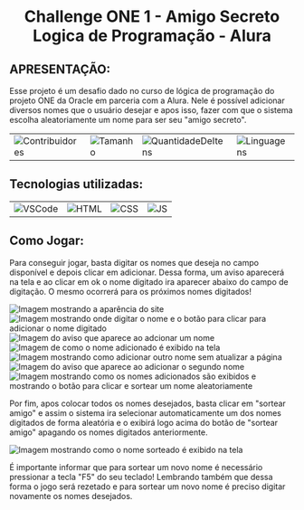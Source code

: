 <h1 align="center">
Challenge ONE 1 - Amigo Secreto<br>
Logica de Programação - Alura
</h1>
<div><h2>APRESENTAÇÃO:</h2>
Esse projeto é um desafio dado no curso de lógica de programação do projeto ONE da Oracle em parceria com a Alura.
Nele é possível adicionar diversos nomes que o usuário desejar e apos isso, fazer com que o sistema escolha aleatoriamente 
um nome para ser seu "amigo secreto".
</div>
 
<table align="center">
    <tr>
        <td><img alt="Contribuidores" src="https://img.shields.io/github/contributors/wesleykfg/jogo-do-numero-secreto-alura?style=for-the-badge"/></td>
        <td><img alt="Tamanho" src="https://img.shields.io/github/languages/code-size/Wesleykfg/Challenge-One01-Amigo-secreto"/></td>
        <td><img alt="QuantidadeDeItens" src="https://img.shields.io/github/directory-file-count/Wesleykfg/Challenge-One01-Amigo-secreto"/></td>
        <td><img alt="Linguagens" src="https://img.shields.io/github/languages/count/wesleykfg/jogo-do-numero-secreto-alura?style=for-the-badge"/></td>
    </tr>
</table>

<div><h2>Tecnologias utilizadas:</h2>
 
 <table align="center">
    <tr>
        <td><img alt="VSCode" src="https://img.shields.io/badge/Visual%20Studio%20Code-0078d7.svg?style=for-the-badge&logo=visual-studio-code&logoColor=white"/></td>
        <td><img alt="HTML" src="https://img.shields.io/badge/HTML-239120?style=for-the-badge&logo=html5&logoColor=white"/></td>
        <td><img alt="CSS" src="https://img.shields.io/badge/CSS-239120?&style=for-the-badge&logo=css3&logoColor=white"/></td>
        <td><img alt="JS"src="https://img.shields.io/badge/javascript-%23323330.svg?style=for-the-badge&logo=javascript&logoColor=%23F7DF1E"/></td>
    </tr>
</table>

<div><h2>Como Jogar:</h2>
Para conseguir jogar, basta digitar os nomes que deseja no campo disponível e depois clicar em adicionar.
Dessa forma, um aviso aparecerá na tela e ao clicar em ok o nome digitado ira aparecer abaixo do campo de digitação. O mesmo ocorrerá para os próximos nomes digitados!

![Imagem mostrando a aparência do site](https://github.com/user-attachments/assets/3b6cacfd-cca7-4df8-961c-f2ccb0cfbf7a)
![Imagem mostrando onde digitar o nome e o botão para clicar para adicionar o nome digitado](https://github.com/user-attachments/assets/ccc79f1b-1aa9-49e2-ab71-6a67e5bf58f7)
![Imagem do aviso que aparece ao adcionar um nome](https://github.com/user-attachments/assets/559e8ffc-3a6a-4680-ba42-3fb4d92d4dde)
![Imagem de como o nome adicionado é exibido na tela](https://github.com/user-attachments/assets/859b3566-2323-4f15-9945-c1d729c682af)
![Imagem mostrando como adicionar outro nome sem atualizar a página](https://github.com/user-attachments/assets/0b748fe9-985c-49cd-b613-5b391c76d4ad)
![Imagem do aviso que aparece ao adicionar o segundo nome](https://github.com/user-attachments/assets/3acbd43b-d428-42fe-96b2-150ff4281d64)
![Imagem mostrando como os nomes adicionados são exibidos e mostrando o botão para clicar e sortear um nome aleatoriamente](https://github.com/user-attachments/assets/b0a686b6-8b22-4a3c-b2a5-18b7acd52285)

Por fim, apos colocar todos os nomes desejados, basta clicar em "sortear amigo" e assim o sistema ira selecionar automaticamente um dos nomes digitados de forma aleatória
e o exibirá logo acima do botão de "sortear amigo" apagando os nomes digitados anteriormente.

![Imagem mostrando como o nome sorteado é exibido na tela](https://github.com/user-attachments/assets/e360a255-1863-44f5-a48f-49c198fa320a)

É importante informar que para sortear um novo nome é necessário pressionar a tecla "F5" do seu teclado! Lembrando também que dessa forma
o jogo será rezetado e para sortear um novo nome é preciso digitar novamente os nomes desejados.
</div>
